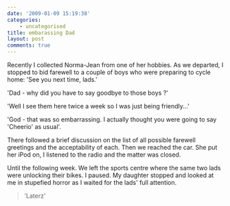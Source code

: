```yaml
---
date: '2009-01-09 15:19:38'
categories:
    - uncategorised
title: embarassing Dad
layout: post
comments: true
---
```

Recently I collected Norma-Jean from one of her hobbies. As we departed,
I stopped to bid farewell to a couple of boys who were preparing to
cycle home: 'See you next time, lads.'

'Dad - why did you have to say goodbye to those boys ?'

'Well I see them here twice a week so I was just being friendly...'

'God - that was so embarrassing. I actually thought you were going to
say 'Cheerio' as usual'.

There followed a brief discussion on the list of all possible farewell
greetings and the acceptability of each. Then we reached the car. She
put her iPod on, I listened to the radio and the matter was closed.

Until the following week. We left the sports centre where the same two
lads were unlocking their bikes. I paused. My daughter stopped and
looked at me in stupefied horror as I waited for the lads' full
attention.

> 'Laterz'
